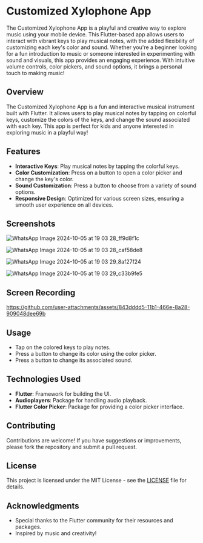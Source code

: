 
# Customized Xylophone App
The Customized Xylophone App is a playful and creative way to explore music using your mobile device. This Flutter-based app allows users to interact with vibrant keys to play musical notes, with the added flexibility of customizing each key's color and sound. Whether you're a beginner looking for a fun introduction to music or someone interested in experimenting with sound and visuals, this app provides an engaging experience. With intuitive volume controls, color pickers, and sound options, it brings a personal touch to making music!

## Overview

The Customized Xylophone App is a fun and interactive musical instrument built with Flutter. It allows users to play musical notes by tapping on colorful keys, customize the colors of the keys, and change the sound associated with each key. This app is perfect for kids and anyone interested in exploring music in a playful way!

## Features

- **Interactive Keys**: Play musical notes by tapping the colorful keys.
- **Color Customization**: Press on a button to open a color picker and change the key's color.
- **Sound Customization**: Press a button to choose from a variety of sound options.
- **Responsive Design**: Optimized for various screen sizes, ensuring a smooth user experience on all devices.

## Screenshots

![WhatsApp Image 2024-10-05 at 19 03 28_ff9d8f1c](https://github.com/user-attachments/assets/0ccb726b-8abf-4c3b-96b7-cf1bd4ff28b3)

![WhatsApp Image 2024-10-05 at 19 03 28_caf58de8](https://github.com/user-attachments/assets/fdbbe4e3-02e6-4fd6-bf38-1db8f2a3b68d)

![WhatsApp Image 2024-10-05 at 19 03 29_8af27f24](https://github.com/user-attachments/assets/c239ac67-694c-4f27-ae6b-3631ce1e26ca)

![WhatsApp Image 2024-10-05 at 19 03 29_c33b9fe5](https://github.com/user-attachments/assets/234585cd-5a27-42c5-aea6-8176dfa0e7f7)

## Screen Recording
https://github.com/user-attachments/assets/843dddd5-11b1-466e-8a28-909048dee69b

## Usage

- Tap on the colored keys to play notes.
- Press a button to change its color using the color picker.
- Press a button to change its associated sound.


## Technologies Used

- **Flutter**: Framework for building the UI.
- **Audioplayers**: Package for handling audio playback.
- **Flutter Color Picker**: Package for providing a color picker interface.

## Contributing

Contributions are welcome! If you have suggestions or improvements, please fork the repository and submit a pull request.

## License

This project is licensed under the MIT License - see the [LICENSE](LICENSE) file for details.

## Acknowledgments

- Special thanks to the Flutter community for their resources and packages.
- Inspired by music and creativity!

